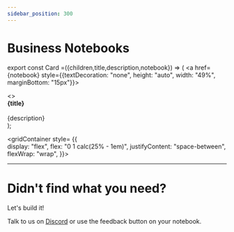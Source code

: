 ```yaml
---
sidebar_position: 300
---
```


# Business Notebooks

export const Card =({children,title,description,notebook}) => (
  <a href={notebook} style={{textDecoration: "none", height: "auto", width: "49%", marginBottom: "15px"}}> 
  <div class="card" style={{
  borderRadius: "3px",
  height: "100%",
  backgroundColor: "var(--ifm-code-background)"}
  }>
  <div >
<></>
  <div style={{padding: "18px 25px 20px 25px"}}>
    <b>{title}</b>
    <br></br>
      <span style={{marginTop: "5px", display: "block", fontSize: "0.8em", lineHeight: "1.5em"}} >{description}</span>
  </div>
</div>
</div>
</a>
);

<gridContainer style= {{  
display: "flex",
flex: "0 1 calc(25% - 1em)",
   justifyContent: "space-between",
   flexWrap: "wrap",
  }}>

<Card title="Start a candle business" img="https://user-images.githubusercontent.com/12210180/162471244-15b6b5ba-5ed3-45ee-a6e0-475d1b018053.png" notebook="https://alpha.decipad.com/n/-Starting-a-Candle-Business%3AJTYAmhcwfINZobogKoEbU" description="Finance is a key component of starting a business. Yet, many entrepreneurs struggle to understand how to create a basic business model"></Card>

<Card title="How much should I price this project?" img="https://user-images.githubusercontent.com/12210180/162471244-15b6b5ba-5ed3-45ee-a6e0-475d1b018053.png" notebook="https://alpha.decipad.com/n/-Consulting-Projects-Fee-Estimation%3A8Kx9X0612rXUElUSVFl0S?secret=qdQBEsgCdMvnh-D6_JGxp" description="Landed a new project? Use this model to understand how to calculate staff allocation, project expenses, and target rates"></Card>

<Card title="What is fair international employee compensation?" img="https://user-images.githubusercontent.com/12210180/162471244-15b6b5ba-5ed3-45ee-a6e0-475d1b018053.png" notebook="https://alpha.decipad.com/n/Emily-in-Paris%3AmCTaRvBPOskMxCEKeKKxt?secret=Zhm1ToqvarE6ZzXHJU2Cn" description="Use this model to understand how salary changes between London and Paris"></Card>

<Card title="How much money do I need to start my business?" img="https://user-images.githubusercontent.com/12210180/162471244-15b6b5ba-5ed3-45ee-a6e0-475d1b018053.png" notebook="https://alpha.decipad.com/n/Simple-Cashflow%3Ak1Zw0l2QmvbU5DIJ_XWxu?secret=vgzyDwDdJhTNN1SccetIe" description="Use this notebook to understand your cashflow and project the initial investment you need."></Card>

</gridContainer>

---

# Didn't find what you need?

Let's build it!

Talk to us on [Discord](https://discord.com/invite/HwDMqwbGmc) or use the feedback button on your notebook.
